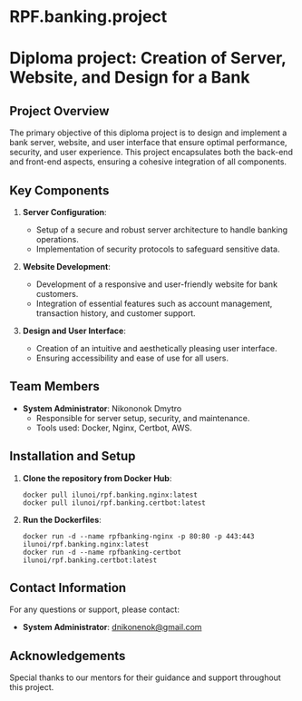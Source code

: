 # RPF.banking.project
# Diploma project: Creation of Server, Website, and Design for a Bank

## Project Overview
The primary objective of this diploma project is to design and implement a bank server, website, and user interface that ensure optimal performance, security, and user experience. This project encapsulates both the back-end and front-end aspects, ensuring a cohesive integration of all components.

## Key Components
1. **Server Configuration**:
    - Setup of a secure and robust server architecture to handle banking operations.
    - Implementation of security protocols to safeguard sensitive data.

2. **Website Development**:
    - Development of a responsive and user-friendly website for bank customers.
    - Integration of essential features such as account management, transaction history, and customer support.

3. **Design and User Interface**:
    - Creation of an intuitive and aesthetically pleasing user interface.
    - Ensuring accessibility and ease of use for all users.

## Team Members
- **System Administrator**: Nikononok Dmytro
    - Responsible for server setup, security, and maintenance.
    - Tools used: Docker, Nginx, Certbot, AWS.

## Installation and Setup
1. **Clone the repository from Docker Hub**:
    ```Nginx
    docker pull ilunoi/rpf.banking.nginx:latest
    docker pull ilunoi/rpf.banking.certbot:latest
    ```

2. **Run the Dockerfiles**:
    ```Nginx
    docker run -d --name rpfbanking-nginx -p 80:80 -p 443:443 ilunoi/rpf.banking.nginx:latest
    docker run -d --name rpfbanking-certbot ilunoi/rpf.banking.certbot:latest
    ```

## Contact Information
For any questions or support, please contact:
- **System Administrator**: dnikonenok@gmail.com

## Acknowledgements
Special thanks to our mentors for their guidance and support throughout this project.
